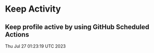 # Keep Activity 
Keep profile active by using GitHub Scheduled Actions
--- 
Thu Jul 27 01:23:19 UTC 2023
